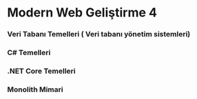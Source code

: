 #  Modern Web Geliştirme 4

### Veri Tabanı Temelleri ( Veri tabanı yönetim sistemleri)

### C# Temelleri

### .NET Core Temelleri

### Monolith Mimari
